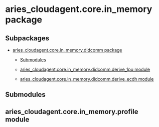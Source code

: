 # aries_cloudagent.core.in_memory package

## Subpackages


* [aries_cloudagent.core.in_memory.didcomm package](aries_cloudagent.core.in_memory.didcomm.md)


    * [Submodules](aries_cloudagent.core.in_memory.didcomm.md#submodules)


    * [aries_cloudagent.core.in_memory.didcomm.derive_1pu module](aries_cloudagent.core.in_memory.didcomm.md#aries-cloudagent-core-in-memory-didcomm-derive-1pu-module)


    * [aries_cloudagent.core.in_memory.didcomm.derive_ecdh module](aries_cloudagent.core.in_memory.didcomm.md#aries-cloudagent-core-in-memory-didcomm-derive-ecdh-module)


## Submodules

## aries_cloudagent.core.in_memory.profile module
